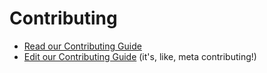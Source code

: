 # Contributing

* [Read our Contributing Guide](http://docs.drutopia.org/en/latest/contributing.html)
* [Edit our Contributing Guide](https://gitlab.com/drutopia/documentation/blob/master/contributing.md) (it's, like, meta contributing!)
